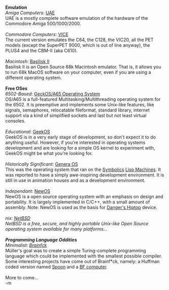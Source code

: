 <b>Emulation</b><br /><i>Amiga Computers</i>: <a href="http://www.freiburg.linux.de/~uae/">UAE</a><br />UAE is a mostly complete software emulation of the hardware of the Commodore Amiga 500/1000/2000.<br /><br /><i>Commodore Computers</i>: <a href="http://www.viceteam.org/">VICE</a><br />The current version emulates the C64, the C128, the VIC20, all the PET models (except the SuperPET 9000, which is out of line anyway), the PLUS4 and the CBM-II (aka C610).<br /><br /><i>Macintosh</i>: <a href="http://www.students.uni-mainz.de/bauec002/B2Main.html">Basilisk II</a><br /> Basilisk II is an Open Source 68k Macintosh emulator. That is, it allows you to run 68k MacOS software on your computer, even if you are using a different operating system.<br /><br /><b>Free OSes</b><br /><i>6502-Based</i>: <a href="http://www.6502.org/users/andre/osa/index.html">GeckOS/A65 Operating System</a><br />OS/A65 is a full-featured Multitasking/Multithreading operating system for the 6502. It is preemptive and implements some Unix-like features, like signals, semaphores, relocatable fileformat, standard library, internet support via a kind of simplified sockets and last but not least virtual consoles.<br /><br /><i>Educational</i>: <a href="http://geekos.sourceforge.net">GeekOS</a><br /> GeekOS is in a very early stage of development, so don't expect it to do anything useful.  However, if you're interested in operating systems development and are looking for a simple OS kernel to experiment with, GeekOS might be what you're looking for.<br /><br /><i>Historically Significant</i>: <a href="http://c2.com/cgi/wiki?GeneraOs">Genera OS</a><br />This was the operating system that ran on the <a href="http://en.wikipedia.org/wiki/Symbolics">Symbolics</a> <a href="http://www.sts.tu-harburg.de/~r.f.moeller/symbolics-info/symbolics.html">Lisp Machines</a>. It was reported to have a simply awe-inspiring development environment. It is still in use in animation houses and as a development environment.<br /><br /><i>Independant</i>: <a href="http://newos.org/">NewOS</a><br /> NewOS is a open source operating system with an emphasis on design and portability. It is largely implemented in C/C++, with a small amount of assembly. <font class="comment">Note: NewOS is used as the basis for <a href="http://www.danger.com/">Danger's Hiptop</a> device.</font><br /><br /><i>*nix</i>: <a href="http://www.netbsd.org/">NetBSD</a><br /> NetBSD is a free, secure, and highly portable Unix-like Open Source operating system available for many platforms...<br /><br /><b>Programming Language Oddities</b><br /><i>Minimalist</i>: <a href="http://alx2002.free.fr/esoterism/brainfuck/brainfuck_en.html">Brainf*ck</a><br />Müller's goal was to create a simple Turing-complete programming language which could be implemented with the smallest possible compiler.  <font class="comment">Some interesting projects have come out of Brainf*ck, namely: a Huffman coded version named <a href="http://www.bluedust.com/spoon/">Spoon</a> and a <a href="http://martin.egy.nu/index.php?page=bfcomp">BF computer</a>.</font><br /><br />More to come...<br />-m